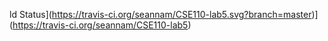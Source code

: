 ld Status](https://travis-ci.org/seannam/CSE110-lab5.svg?branch=master)](https://travis-ci.org/seannam/CSE110-lab5)
